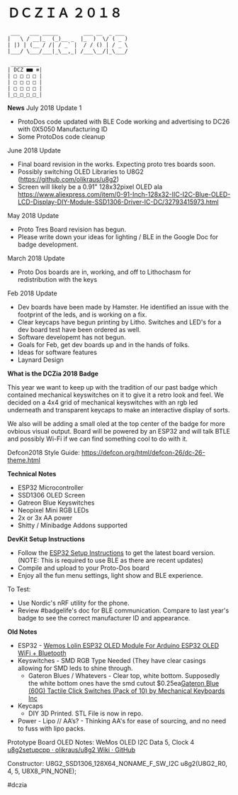 # ＤＣＺＩＡ ２０１８

```
 ___   ___ _____        ___ __  _ ___
|   \ / __|_  (_)__ _  |_  )  \/ ( _ )
| |) | (__ / /| / _` |  / / () | / _ \
|___/ \___/___|_\__,_| /___\__/|_\___/

 _________
| DCZ ■■ ⧻|
| □ □ □ □ |
| □ □ □ □ |
| □ □ □ □ |
|_□_□_□_□_|

```
**News**
July 2018 Update 1
* ProtoDos code updated with BLE Code working and advertising to DC26 with 0X5050 Manufacturing ID
* Some ProtoDos code cleanup 


June 2018 Update
* Final board revision in the works. Expecting proto tres boards soon.
* Possibly switching OLED Libraries to U8G2 (https://github.com/olikraus/u8g2)
* Screen will likely be a 0.91" 128x32pixel OLED ala https://www.aliexpress.com/item/0-91-Inch-128x32-IIC-I2C-Blue-OLED-LCD-Display-DIY-Module-SSD1306-Driver-IC-DC/32793415973.html
	
May 2018  Update
* Proto Tres Board revision has begun.
* Please write down your ideas for lighting / BLE in the Google Doc for badge development.

March 2018 Update
* Proto Dos boards are in, working, and off to Lithochasm for redistribution with the keys

Feb 2018 Update
* Dev boards have been made by Hamster. He identified an issue with the footprint of the leds, and is working on a fix.
* Clear keycaps have begun printing by Litho. Switches and LED's for a dev board test have been ordered as well.
* Software developemt has not begun. 
* Goals for Feb, get dev boards up and in the hands of folks. 
* Ideas for software features
* Laynard Design


**What is the DCZia 2018 Badge**

This year we want to keep up with the tradition of our past badge which contained mechanical keyswitches on it to give it a retro look and feel. We decided on a 4x4 grid of mechanical keyswitches with an rgb led underneath and transparent keycaps to make an interactive display of sorts.

We also will be adding a small oled at the top center of the badge for more ovbious visual output. Board will be powered by an ESP32 and will talk BTLE and possibly Wi-Fi if we can find something cool to do with it.


Defcon2018 Style Guide: https://defcon.org/html/defcon-26/dc-26-theme.html


**Technical Notes**
* ESP32 Microcontroller
* SSD1306 OLED Screen
* Gatreon Blue Keyswitches
* Neopixel Mini RGB LEDs
* 2x or 3x AA power
* Shitty / Minibadge Addons supported

**DevKit Setup Instructions**

- Follow the [ESP32 Setup Instructions](https://github.com/espressif/arduino-esp32#installation-instructions) to get the latest board version. (NOTE: This is required to use BLE as there are recent updates)
- Compile and upload to your Proto-Dos board
- Enjoy all the fun menu settings, light show and BLE experience. 

To Test: 
- Use Nordic's nRF utility for the phone. 
- Review #badgelife's doc for BLE communication.  Compare to last year's badge to see the correct manufacturer ID and appearance.


**Old Notes**
* ESP32 - [Wemos Lolin ESP32 OLED Module For Arduino ESP32 OLED WiFi + Bluetooth](https://forum.arduino.cc/index.php?topic=495555.0)
* Keyswitches - SMD RGB Type Needed (They have clear casings allowing for SMD leds to shine through.
	* Gateron Blues / Whatevers - Clear top, white bottom. Supposedly the white bottom ones have the smd cutout $0.25ea[Gateron Blue (60G) Tactile Click Switches (Pack of 10) by Mechanical Keyboards Inc](https://mechanicalkeyboards.com/shop/index.php?l=product_detail&p=1272)
* Keycaps
	* DIY 3D Printed. STL File is now in repo.	
* Power - Lipo // AA’s? - Thinking AA's for ease of sourcing, and no need to fuss with lipo packs.

Prototype Board OLED Notes:
WeMos OLED 
I2C Data 5, Clock 4
[u8g2setupcpp · olikraus/u8g2 Wiki · GitHub](https://github.com/olikraus/u8g2/wiki/u8g2setupcpp#ssd1306-128x64_noname)

Constructor:  U8G2_SSD1306_128X64_NONAME_F_SW_I2C u8g2(U8G2_R0, 4, 5, U8X8_PIN_NONE);

#dczia
